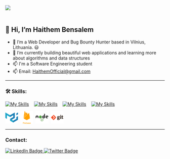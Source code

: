 <div id="header">
  <img src="https://media.giphy.com/media/M9gbBd9nbDrOTu1Mqx/giphy.gif" width="100"/>
</div>

</br>

## 👋 Hi, I’m Haithem Bensalem
- 👀 I’m a Web Developer and Bug Bounty Hunter based in Vilnius, Lithuania. 😃</br>
- 🌱 I’m currently building beautiful web applications and learning more about algorithms and data structures</br>
- 📫 I'm a Software Engineering student </br>
- 📫 Email: HaithemOfficial@gmail.com </br>

---

### :hammer_and_wrench: Skills:

[![My Skills](https://skillicons.dev/icons?i=js,ts)](#)&nbsp;&nbsp;&nbsp;
[![My Skills](https://skillicons.dev/icons?i=react,redux)](#)&nbsp;&nbsp;&nbsp;
[![My Skills](https://skillicons.dev/icons?i=html,css)](#)&nbsp;&nbsp;&nbsp;
[![My Skills](https://skillicons.dev/icons?i=sass,figma)](#)
<div>
  <img src="https://github.com/devicons/devicon/blob/master/icons/materialui/materialui-original.svg" title="Material UI" alt="Material UI" width="40" height="40"/>&nbsp;
  <img src="https://github.com/devicons/devicon/blob/master/icons/firebase/firebase-plain-wordmark.svg" title="Firebase" alt="Firebase" width="40" height="40"/>&nbsp;
  <img src="https://github.com/devicons/devicon/blob/master/icons/nodejs/nodejs-original-wordmark.svg" title="NodeJS" alt="NodeJS" width="40" height="40"/>&nbsp;
  <img src="https://github.com/devicons/devicon/blob/master/icons/git/git-original-wordmark.svg" title="Git" **alt="Git" width="40" height="40"/>
</div>

---

### Contact:

<div id="badges">
  <a href="https://www.linkedin.com/in/haithem-bensalem-193a4515a/">
    <img src="https://img.shields.io/badge/LinkedIn-blue?style=for-the-badge&logo=linkedin&logoColor=white" alt="LinkedIn Badge"/>
  </a>
  <a href="https://twitter.com/haithemben98">
    <img src="https://img.shields.io/badge/Twitter-blue?style=for-the-badge&logo=twitter&logoColor=white" alt="Twitter Badge"/>
  </a>
</div>
